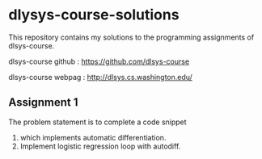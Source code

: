 # dlysys-course-solutions

This repository contains my solutions to the programming assignments of dlsys-course.

dlsys-course github : https://github.com/dlsys-course

dlsys-course webpag : http://dlsys.cs.washington.edu/

## Assignment 1

The problem statement is to complete a code snippet
1. which implements automatic differentiation.
2. Implement logistic regression loop with autodiff.
